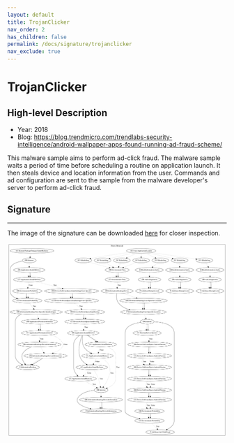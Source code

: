 ```yaml
---
layout: default
title: TrojanClicker
nav_order: 2
has_children: false
permalink: /docs/signature/trojanclicker
nav_exclude: true
---
```


# TrojanClicker

## High-level Description

* Year: 2018
* Blog: https://blog.trendmicro.com/trendlabs-security-intelligence/android-wallpaper-apps-found-running-ad-fraud-scheme/

This malware sample aims to perform ad-click fraud. The malware sample waits a period of time before scheduling a routine on application launch. It then steals device and location information from the user. Commands and ad configuration are sent to the sample from the malware developer's server to perform ad-click fraud.

## Signature
---

The image of the signature can be downloaded [here](../../img/signatures/TrojanClicker.png) for closer inspection.

![](../../img/signatures/TrojanClicker.png)